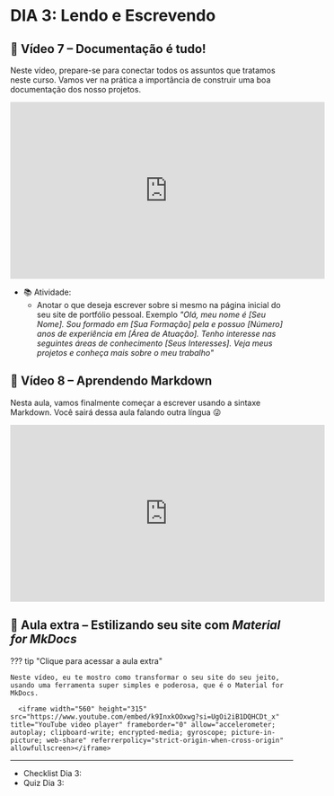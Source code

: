 # DIA 3: Lendo e Escrevendo

## 🎥 Vídeo 7 – Documentação é tudo!

Neste vídeo, prepare-se para conectar todos os assuntos que tratamos neste curso. Vamos ver na prática a importância de construir uma boa documentação dos nosso projetos.

<iframe width="560" height="315" src="https://www.youtube.com/embed/28y9wegXVAs?si=RDrSsY2MWzz1OkRo" title="YouTube video player" frameborder="0" allow="accelerometer; autoplay; clipboard-write; encrypted-media; gyroscope; picture-in-picture; web-share" referrerpolicy="strict-origin-when-cross-origin" allowfullscreen></iframe>

- 📚 Atividade:
    - Anotar o que deseja escrever sobre si mesmo na página inicial do seu site de portfólio pessoal.
    Exemplo _"Olá, meu nome é [Seu Nome]. Sou formado em [Sua Formação] pela e possuo [Número] anos de experiência em [Área de Atuação]. Tenho interesse nas seguintes áreas de conhecimento [Seus Interesses]. Veja meus projetos e conheça mais sobre o meu trabalho"_

## 🎥 Vídeo 8 – Aprendendo Markdown

Nesta aula, vamos finalmente começar a escrever usando a sintaxe Markdown. Você sairá dessa aula falando outra língua :stuck_out_tongue_winking_eye:

<iframe width="560" height="315" src="https://www.youtube.com/embed/SOXWdGwV8t4?si=cVBYpivk9ALTHHFq" title="YouTube video player" frameborder="0" allow="accelerometer; autoplay; clipboard-write; encrypted-media; gyroscope; picture-in-picture; web-share" referrerpolicy="strict-origin-when-cross-origin" allowfullscreen></iframe>

## 🎥 Aula extra – Estilizando seu site com _Material for MkDocs_

</details>

??? tip "Clique para acessar a aula extra"

    Neste vídeo, eu te mostro como transformar o seu site do seu jeito, usando uma ferramenta super simples e poderosa, que é o Material for MkDocs.

      <iframe width="560" height="315" src="https://www.youtube.com/embed/k9InxkOOxwg?si=UgOi2iB1DQHCDt_x" title="YouTube video player" frameborder="0" allow="accelerometer; autoplay; clipboard-write; encrypted-media; gyroscope; picture-in-picture; web-share" referrerpolicy="strict-origin-when-cross-origin" allowfullscreen></iframe>


_________
 - Checklist Dia 3:
 - Quiz Dia 3:
